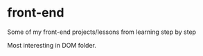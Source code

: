 # front-end

Some of my front-end projects/lessons from learning step by step

Most interesting in DOM folder.
